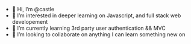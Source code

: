 - 👋 Hi, I’m @castle
- 👀 I’m interested in deeper learning on Javascript, and full stack web developement
- 🌱 I’m currently learning 3rd party user authentication && MVC
- 💞️ I’m looking to collaborate on anything I can learn something new on

<!---
castle88/castle88 is a ✨ special ✨ repository because its `README.md` (this file) appears on your GitHub profile.
You can click the Preview link to take a look at your changes.
--->

